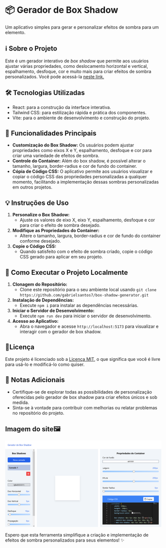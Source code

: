 # 📦 **Gerador de Box Shadow**

Um aplicativo simples para gerar e personalizar efeitos de sombra para um elemento.

## ℹ️ **Sobre o Projeto**

Este é um gerador interativo de *box shadow* que permite aos usuários ajustar várias propriedades, como deslocamento horizontal e vertical, espalhamento, desfoque, cor e muito mais para criar efeitos de sombra personalizados. Você pode acessá-la [neste link.](https://gerador-box-shadow.netlify.app/)

## 🛠️ **Tecnologias Utilizadas**

- React: para a construção da interface interativa.
- Tailwind CSS: para estilização rápida e prática dos componentes.
- Vite: para o ambiente de desenvolvimento e construção do projeto.

## 🎨 **Funcionalidades Principais**

- **Customização do Box Shadow:** Os usuários podem ajustar propriedades como eixos X e Y, espalhamento, desfoque e cor para criar uma variedade de efeitos de sombra.
- **Controle do Container:** Além do box shadow, é possível alterar o tamanho, largura, border-radius e cor de fundo do container.
- **Cópia de Código CSS:** O aplicativo permite aos usuários visualizar e copiar o código CSS das propriedades personalizadas a qualquer momento, facilitando a implementação dessas sombras personalizadas em outros projetos.

## 💡 **Instruções de Uso**

1. **Personalize o Box Shadow:**
   - Ajuste os valores de eixo X, eixo Y, espalhamento, desfoque e cor para criar o efeito de sombra desejado.
2. **Modifique as Propriedades do Container:**
   - Altere o tamanho, largura, border-radius e cor de fundo do container conforme desejado.
3. **Copie o Código CSS:**
   - Quando satisfeito com o efeito de sombra criado, copie o código CSS gerado para aplicar em seu projeto.

## 🚀 **Como Executar o Projeto Localmente**

1. **Clonagem do Repositório:**
   - Clone este repositório para o seu ambiente local usando  `git clone https://github.com/gabrielsantos7/box-shadow-generator.git`
2. **Instalação de Dependências:**
   - Execute `npm i` para instalar as dependências necessárias.
3. **Iniciar o Servidor de Desenvolvimento:**
   - Execute `npm run dev` para iniciar o servidor de desenvolvimento.
4. **Acesso ao Aplicativo:**
   - Abra o navegador e acesse `http://localhost:5173` para visualizar e interagir com o gerador de box shadow.

## 📜Licença

Este projeto é licenciado sob a [Licença MIT](https://opensource.org/license/mit/), o que significa que você é livre para usá-lo e modificá-lo como quiser.

## 📝 **Notas Adicionais**

- Certifique-se de explorar todas as possibilidades de personalização oferecidas pelo gerador de box shadow para criar efeitos únicos e sob medida.
- Sinta-se à vontade para contribuir com melhorias ou relatar problemas no repositório do projeto.

## Imagem do site🖼️

![Página Principal](Screenshot.png)

Espero que esta ferramenta simplifique a criação e implementação de efeitos de sombra personalizados para seus elementos! ✨
